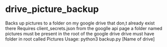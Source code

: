 # drive_picture_backup
Backs up pictures to a folder on my google drive that don,t already exist there
Requires client_secrets.json from the googlle api page
a folder named pictures must be present in the root of the google drive
drive must have folder in root called Pictures
Usage: python3 backup.py [Name of drive]

